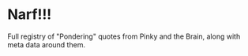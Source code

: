 # Narf!!!
Full registry of "Pondering" quotes from Pinky and the Brain, along with meta data around them.
